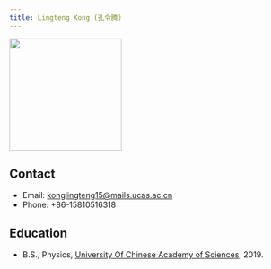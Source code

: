 ```yaml
---
title: Lingteng Kong (孔令腾)
---
```



<img src="/images/Lingteng_Kong.jpg" width="200"/>

## Contact
- Email: konglingteng15@mails.ucas.ac.cn
- Phone: +86-15810516318
 
## Education
- B.S., Physics, [University Of Chinese Academy of Sciences](http://www.ucas.ac.cn), 2019.
 




